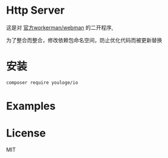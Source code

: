 # Http Server
这是对 [官方workerman/webman](https://github.com/walkor/webman) 的二开程序,

为了整合而整合，修改依赖包命名空间，防止优化代码而被更新替换


# 安装

`composer require youloge/io`

# Examples


# License

MIT






